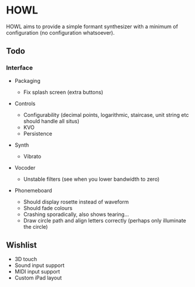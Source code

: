 # HOWL

HOWL aims to provide a simple formant synthesizer with a minimum of configuration (no configuration whatsoever).

## Todo

### Interface

- Packaging
    - Fix splash screen (extra buttons)

- Controls
    - Configurability (decimal points, logarithmic, staircase, unit string etc should handle all situs)
    - KVO
    - Persistence

- Synth
    - Vibrato

- Vocoder
    - Unstable filters (see when you lower bandwidth to zero)

- Phonemeboard
    - Should display rosette instead of waveform
    - Should fade colours
    - Crashing sporadically, also shows tearing...
    - Draw circle path and align letters correctly (perhaps only illuminate the circle)

## Wishlist

- 3D touch
- Sound input support
- MIDI input support
- Custom iPad layout

